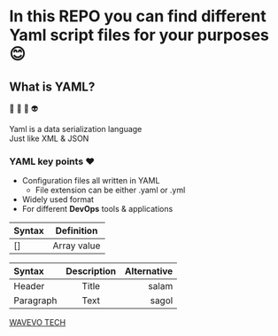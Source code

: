 # In this REPO you can find different Yaml script files for your purposes :blush:

## What is YAML?
:avocado: :kiwi_fruit: :pineapple: :alien:

Yaml is a data serialization language  
Just like XML & JSON

### YAML key points :heart:

- Configuration files all written in YAML
  - File extension can be either .yaml or .yml
- Widely used format
- For different **DevOps** tools & applications

<table>
<thead>
	<tr>
		<th>Syntax</th>
		<th>Definition</th>
	</tr>
</thead>
<tbody>
<tr>
	<td>[]</td>
	<td>Array value</td>
</tr>
</tbody>
</table>

| Syntax | Description | Alternative |
| :----- | :---------: |-:	  |
| Header      | Title       |   salam     |
| Paragraph   | Text        |     sagol   |

[WAVEVO TECH][mywebsite]

<!-- Variables -->
[mywebsite]: https://wavevo.com